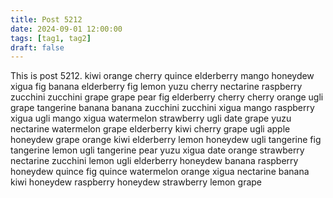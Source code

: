 ```yaml
---
title: Post 5212
date: 2024-09-01 12:00:00
tags: [tag1, tag2]
draft: false
---
```

This is post 5212.
kiwi
orange
cherry
quince
elderberry
mango
honeydew
xigua
fig
banana
elderberry
fig
lemon
yuzu
cherry
nectarine
raspberry
zucchini
zucchini
grape
grape
pear
fig
elderberry
cherry
cherry
orange
ugli
grape
tangerine
banana
banana
zucchini
zucchini
xigua
mango
raspberry
xigua
ugli
mango
xigua
watermelon
strawberry
ugli
date
grape
yuzu
nectarine
watermelon
grape
elderberry
kiwi
cherry
grape
ugli
apple
honeydew
grape
orange
kiwi
elderberry
lemon
honeydew
ugli
tangerine
fig
tangerine
lemon
ugli
tangerine
pear
yuzu
xigua
date
orange
strawberry
nectarine
zucchini
lemon
ugli
elderberry
honeydew
banana
raspberry
honeydew
quince
fig
quince
watermelon
orange
xigua
nectarine
banana
kiwi
honeydew
raspberry
honeydew
strawberry
lemon
grape
